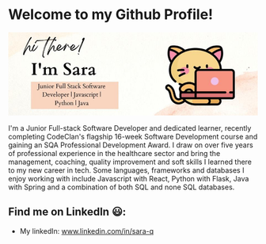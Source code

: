 # Welcome to my Github Profile!

<img src="./Banner/Profile.jpg" alt="banner-that-says-I'm-Sara-junior-software-engineer" width="900">

I'm a Junior Full-stack Software Developer and dedicated learner, recently completing CodeClan's flagship 16-week Software Development course and gaining an SQA Professional Development Award. I draw on over five years of professional experience in the healthcare sector and bring the management, coaching, quality improvement and soft skills I learned there to my new career in tech.
Some languages, frameworks and databases I enjoy working with include Javascript with React, Python with Flask, Java with Spring and a combination of both SQL and none SQL databases. 

## Find me on LinkedIn :smiley:: 

- My linkedIn: www.linkedin.com/in/sara-q 
